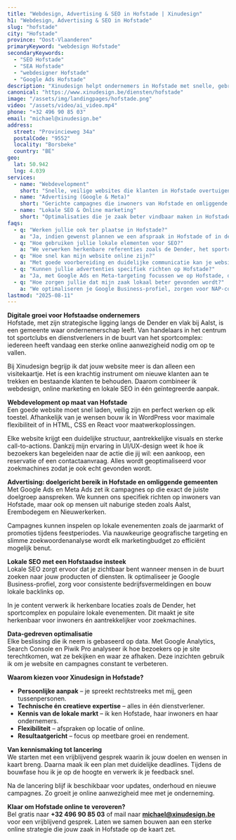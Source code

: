 ```yaml
---
title: "Webdesign, Advertising & SEO in Hofstade | Xinudesign"
h1: "Webdesign, Advertising & SEO in Hofstade"
slug: "hofstade"
city: "Hofstade"
province: "Oost-Vlaanderen"
primaryKeyword: "webdesign Hofstade"
secondaryKeywords:
  - "SEO Hofstade"
  - "SEA Hofstade"
  - "webdesigner Hofstade"
  - "Google Ads Hofstade"
description: "Xinudesign helpt ondernemers in Hofstade met snelle, gebruiksvriendelijke websites, doelgerichte advertentiecampagnes en lokale SEO die inspeelt op de troeven van de gemeente."
canonical: "https://www.xinudesign.be/diensten/hofstade"
image: "/assets/img/landingpages/hofstade.png"
video: "/assets/video/ai_video.mp4"
phone: "+32 496 90 85 03"
email: "michael@xinudesign.be"
address:
  street: "Provincieweg 34a"
  postalCode: "9552"
  locality: "Borsbeke"
  country: "BE"
geo:
  lat: 50.942
  lng: 4.039
services:
  - name: "Webdevelopment"
    short: "Snelle, veilige websites die klanten in Hofstade overtuigen en converteren."
  - name: "Advertising (Google & Meta)"
    short: "Gerichte campagnes die inwoners van Hofstade en omliggende regio bereiken."
  - name: "Lokale SEO & Online marketing"
    short: "Optimalisaties die je zaak beter vindbaar maken in Hofstade en de regio."
faqs:
  - q: "Werken jullie ook ter plaatse in Hofstade?"
    a: "Ja, indien gewenst plannen we een afspraak in Hofstade of in de regio, maar online meetings zijn ook mogelijk voor snelle opvolging."
  - q: "Hoe gebruiken jullie lokale elementen voor SEO?"
    a: "We verwerken herkenbare referenties zoals de Dender, het sportcomplex en evenementen zoals de jaarmarkt in teksten, meta-data en visuals."
  - q: "Hoe snel kan mijn website online zijn?"
    a: "Met goede voorbereiding en duidelijke communicatie kan je website doorgaans binnen 2 tot 4 weken live gaan."
  - q: "Kunnen jullie advertenties specifiek richten op Hofstade?"
    a: "Ja, met Google Ads en Meta-targeting focussen we op Hofstade, de buurgemeenten en omliggende regio's."
  - q: "Hoe zorgen jullie dat mijn zaak lokaal beter gevonden wordt?"
    a: "We optimaliseren je Google Business-profiel, zorgen voor NAP-consistentie en bouwen lokale backlinks rond zoekwoorden zoals 'webdesigner Hofstade'."
lastmod: "2025-08-11"
---
```


**Digitale groei voor Hofstaadse ondernemers**  
Hofstade, met zijn strategische ligging langs de Dender en vlak bij Aalst, is een gemeente waar ondernemerschap leeft. Van handelaars in het centrum tot sportclubs en dienstverleners in de buurt van het sportcomplex: iedereen heeft vandaag een sterke online aanwezigheid nodig om op te vallen.  

Bij Xinudesign begrijp ik dat jouw website meer is dan alleen een visitekaartje. Het is een krachtig instrument om nieuwe klanten aan te trekken en bestaande klanten te behouden. Daarom combineer ik webdesign, online marketing en lokale SEO in één geïntegreerde aanpak.

**Webdevelopment op maat van Hofstade**  
Een goede website moet snel laden, veilig zijn en perfect werken op elk toestel. Afhankelijk van je wensen bouw ik in WordPress voor maximale flexibiliteit of in HTML, CSS en React voor maatwerkoplossingen.  

Elke website krijgt een duidelijke structuur, aantrekkelijke visuals en sterke call-to-actions. Dankzij mijn ervaring in UI/UX-design weet ik hoe ik bezoekers kan begeleiden naar de actie die jij wil: een aankoop, een reservatie of een contactaanvraag. Alles wordt geoptimaliseerd voor zoekmachines zodat je ook echt gevonden wordt.

**Advertising: doelgericht bereik in Hofstade en omliggende gemeenten**  
Met Google Ads en Meta Ads zet ik campagnes op die exact de juiste doelgroep aanspreken. We kunnen ons specifiek richten op inwoners van Hofstade, maar ook op mensen uit naburige steden zoals Aalst, Erembodegem en Nieuwerkerken.  

Campagnes kunnen inspelen op lokale evenementen zoals de jaarmarkt of promoties tijdens feestperiodes. Via nauwkeurige geografische targeting en slimme zoekwoordenanalyse wordt elk marketingbudget zo efficiënt mogelijk benut.

**Lokale SEO met een Hofstaadse insteek**  
Lokale SEO zorgt ervoor dat je zichtbaar bent wanneer mensen in de buurt zoeken naar jouw producten of diensten. Ik optimaliseer je Google Business-profiel, zorg voor consistente bedrijfsvermeldingen en bouw lokale backlinks op.  

In je content verwerk ik herkenbare locaties zoals de Dender, het sportcomplex en populaire lokale evenementen. Dit maakt je site herkenbaar voor inwoners én aantrekkelijker voor zoekmachines.

**Data-gedreven optimalisatie**  
Elke beslissing die ik neem is gebaseerd op data. Met Google Analytics, Search Console en Piwik Pro analyseer ik hoe bezoekers op je site terechtkomen, wat ze bekijken en waar ze afhaken. Deze inzichten gebruik ik om je website en campagnes constant te verbeteren.

**Waarom kiezen voor Xinudesign in Hofstade?**  

- **Persoonlijke aanpak** – je spreekt rechtstreeks met mij, geen tussenpersonen.  
- **Technische én creatieve expertise** – alles in één dienstverlener.  
- **Kennis van de lokale markt** – ik ken Hofstade, haar inwoners en haar ondernemers.  
- **Flexibiliteit** – afspraken op locatie of online.  
- **Resultaatgericht** – focus op meetbare groei en rendement.

**Van kennismaking tot lancering**  
We starten met een vrijblijvend gesprek waarin ik jouw doelen en wensen in kaart breng. Daarna maak ik een plan met duidelijke deadlines. Tijdens de bouwfase hou ik je op de hoogte en verwerk ik je feedback snel.  

Na de lancering blijf ik beschikbaar voor updates, onderhoud en nieuwe campagnes. Zo groeit je online aanwezigheid mee met je onderneming.

**Klaar om Hofstade online te veroveren?**  
Bel gratis naar **+32 496 90 85 03** of mail naar **[michael@xinudesign.be](mailto:michael@xinudesign.be)** voor een vrijblijvend gesprek. Laten we samen bouwen aan een sterke online strategie die jouw zaak in Hofstade op de kaart zet.
